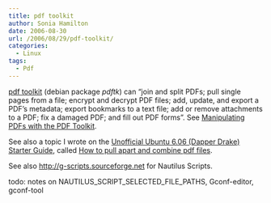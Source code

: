 ```yaml
---
title: pdf toolkit
author: Sonia Hamilton
date: 2006-08-30
url: /2006/08/29/pdf-toolkit/
categories:
  - Linux
tags:
  - Pdf
---
```

[pdf toolkit][1] (debian package *pdftk*) can &#8220;join and split PDFs; pull single pages from a file; encrypt and decrypt PDF files; add, update, and export a PDF&#8217;s metadata; export bookmarks to a text file; add or remove attachments to a PDF; fix a damaged PDF; and fill out PDF forms&#8221;. See [Manipulating PDFs with the PDF Toolkit][2].

See also a topic I wrote on the [Unofficial Ubuntu 6.06 (Dapper Drake) Starter Guide][3], called [How to pull apart and combine pdf files][4].

See also <http://g-scripts.sourceforge.net> for Nautilus Scripts.

todo: notes on NAUTILUS\_SCRIPT\_SELECTED\_FILE\_PATHS, Gconf-editor, gconf-tool

 [1]: http://www.accesspdf.com/pdftk/
 [2]: http://www.linux.com/article.pl?sid=06/04/17/1943230
 [3]: http://easylinux.info/wiki/Ubuntu_dapper
 [4]: http://easylinux.info/wiki/Ubuntu_dapper#How_to_pull_apart_and_combine_pdf_files
